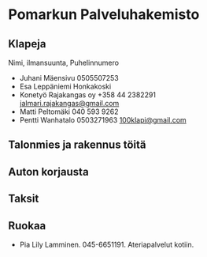 # Pomarkun Palveluhakemisto

## Klapeja
Nimi, ilmansuunta, Puhelinnumero

- Juhani Mäensivu 0505507253
- Esa Leppäniemi Honkakoski
- Konetyö Rajakangas oy +358 44 2382291 jalmari.rajakangas@gmail.com
- Matti Peltomäki 040 593 9262
- Pentti Wanhatalo 0503271963 100klapi@gmail.com

## Talonmies ja rakennus töitä


## Auton korjausta



## Taksit

## Ruokaa

- Pia Lily Lamminen. 045-6651191. Ateriapalvelut kotiin.



